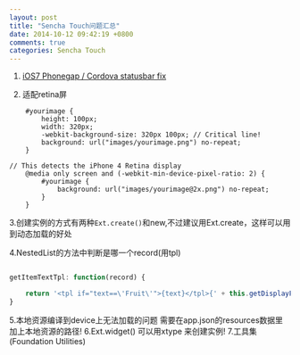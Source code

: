 ```yaml
---
layout: post
title: "Sencha Touch问题汇总"
date: 2014-10-12 09:42:19 +0800
comments: true
categories: Sencha Touch
---
```


1. [iOS7 Phonegap / Cordova statusbar fix](http://abitofcoding.blogspot.ch/2014/01/ios7-phonegap-layout-fix.html)

2. 适配retina屏


```
	#yourimage {
		height: 100px;
		width: 320px;
		-webkit-background-size: 320px 100px; // Critical line! 
		background: url("images/yourimage.png") no-repeat;
	}

// This detects the iPhone 4 Retina display
	@media only screen and (-webkit-min-device-pixel-ratio: 2) {
		#yourimage {
			background: url("images/yourimage@2x.png") no-repeat;
		}
	}
```
3.创建实例的方式有两种`Ext.create()`和new,不过建议用Ext.create，这样可以用到动态加载的好处

4.NestedList的方法中判断是哪一个record(用tpl)


```javascript

getItemTextTpl: function(record) {

	return '<tpl if="text==\'Fruit\'">{text}</tpl>{' + this.getDisplayField() + '}';
}
```
5.本地资源编译到device上无法加载的问题
需要在app.json的resources数据里加上本地资源的路径!
6.Ext.widget() 可以用xtype 来创建实例!
7.工具集(Foundation Utilities)


